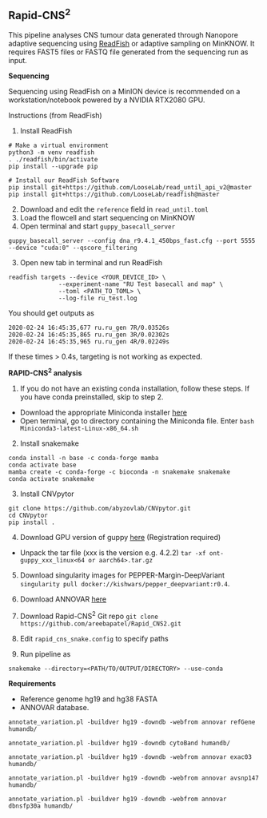 ## Rapid-CNS<sup>2</sup> ##

This pipeline analyses CNS tumour data generated through Nanopore adaptive sequencing using [ReadFish](https://github.com/LooseLab/readfish) or adaptive sampling on MinKNOW. It requires FAST5 files or FASTQ file generated from the sequencing run as input.

**Sequencing**

Sequencing using ReadFish on a MinION device is recommended on a workstation/notebook powered by a NVIDIA RTX2080 GPU.

Instructions (from ReadFish)
1. Install ReadFish
```
# Make a virtual environment
python3 -m venv readfish
. ./readfish/bin/activate
pip install --upgrade pip

# Install our ReadFish Software
pip install git+https://github.com/LooseLab/read_until_api_v2@master
pip install git+https://github.com/LooseLab/readfish@master
```

2. Download and edit the `reference` field in `read_until.toml`  
3. Load the flowcell and start sequencing on MinKNOW
4. Open terminal and start `guppy_basecall_server`

`guppy_basecall_server --config dna_r9.4.1_450bps_fast.cfg --port 5555 --device "cuda:0" --qscore_filtering`

3. Open new tab in terminal and run ReadFish

```
readfish targets --device <YOUR_DEVICE_ID> \
              --experiment-name "RU Test basecall and map" \
              --toml <PATH_TO_TOML> \
              --log-file ru_test.log
```

You should get outputs as

```
2020-02-24 16:45:35,677 ru.ru_gen 7R/0.03526s
2020-02-24 16:45:35,865 ru.ru_gen 3R/0.02302s
2020-02-24 16:45:35,965 ru.ru_gen 4R/0.02249s
```

If these times > 0.4s, targeting is not working as expected.


**RAPID-CNS<sup>2</sup> analysis**
1. If you do not have an existing conda installation, follow these steps. If you have conda preinstalled, skip to step 2.
- Download the appropriate Miniconda installer [here](https://docs.conda.io/en/latest/miniconda.html#linux-installers)
- Open terminal, go to directory containing the Miniconda file. Enter
`bash Miniconda3-latest-Linux-x86_64.sh`

2. Install snakemake
```
conda install -n base -c conda-forge mamba
conda activate base
mamba create -c conda-forge -c bioconda -n snakemake snakemake
conda activate snakemake
```

3. Install CNVpytor
 ```
git clone https://github.com/abyzovlab/CNVpytor.git
cd CNVpytor
pip install .
```  

4. Download GPU version of guppy [here](https://mirror.oxfordnanoportal.com/software/analysis/ont-guppy_5.0.7_linux64.tar.gz) (Registration required)
- Unpack the tar file (xxx is the version e.g. 4.2.2)
 `tar -xf ont-guppy_xxx_linux<64 or aarch64>.tar.gz`

5. Download singularity images for PEPPER-Margin-DeepVariant ` singularity pull docker://kishwars/pepper_deepvariant:r0.4`.

6. Download ANNOVAR [here](https://www.openbioinformatics.org/annovar/annovar_download_form.php)

7. Download Rapid-CNS<sup>2</sup> Git repo `git clone https://github.com/areebapatel/Rapid_CNS2.git`

8. Edit `rapid_cns_snake.config` to specify paths

9. Run pipeline as
 ```
 snakemake --directory=<PATH/TO/OUTPUT/DIRECTORY> --use-conda
 ```


**Requirements**
- Reference genome hg19 and hg38 FASTA
- ANNOVAR database.
```
annotate_variation.pl -buildver hg19 -downdb -webfrom annovar refGene humandb/

annotate_variation.pl -buildver hg19 -downdb cytoBand humandb/

annotate_variation.pl -buildver hg19 -downdb -webfrom annovar exac03 humandb/

annotate_variation.pl -buildver hg19 -downdb -webfrom annovar avsnp147 humandb/

annotate_variation.pl -buildver hg19 -downdb -webfrom annovar dbnsfp30a humandb/
```

